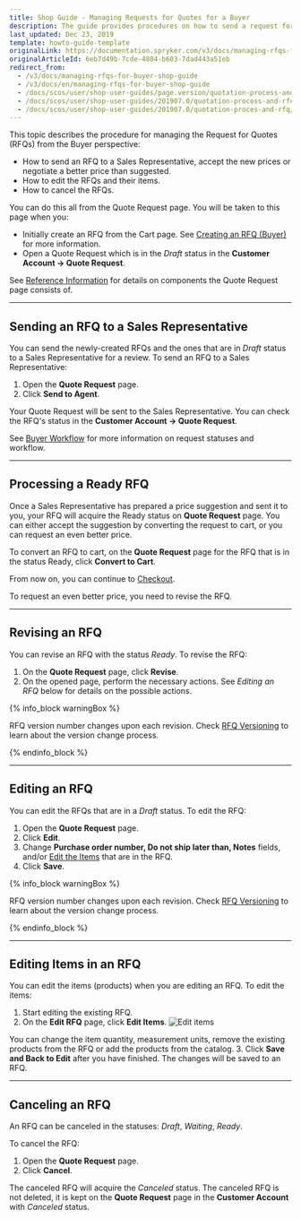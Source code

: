 ```yaml
---
title: Shop Guide - Managing Requests for Quotes for a Buyer
description: The guide provides procedures on how to send a request for quote, negotiate the price, update or cancel an RFQ.
last_updated: Dec 23, 2019
template: howto-guide-template
originalLink: https://documentation.spryker.com/v3/docs/managing-rfqs-for-buyer-shop-guide
originalArticleId: 6eb7d49b-7cde-4884-b603-7dad443a51eb
redirect_from:
  - /v3/docs/managing-rfqs-for-buyer-shop-guide
  - /v3/docs/en/managing-rfqs-for-buyer-shop-guide
  - /docs/scos/user/shop-user-guides/page.version/quotation-process-and-rfq/shop-guide-managing-requests-for-quotes-for-a-buyer.html
  - /docs/scos/user/shop-user-guides/201907.0/quotation-process-and-rfq/shop-guide-managing-requests-for-quotes-for-a-buyer.html
  - /docs/scos/user/shop-user-guides/201907.0/quotation-proces-and-rfq/shop-guide-managing-requests-for-quotes-for-a-buyer.html
---
```


This topic describes the procedure for managing the Request for Quotes (RFQs) from the Buyer perspective:

* How to send an RFQ to a Sales Representative, accept the new prices or negotiate a better price than suggested.
* How to edit the RFQs and their items.
* How to cancel the RFQs.

You can do this all from the Quote Request page. You will be taken to this page when you:

* Initially create an RFQ from the Cart page. See [Creating an RFQ (Buyer)](/docs/scos/user/shop-user-guides/{{page.version}}/quotation-proces-and-rfq/shop-guide-creating-a-request-for-quote.html) for more information.
* Open a Quote Request which is in the *Draft* status in the **Customer Account → Quote Request**.

See [Reference Information](/docs/scos/user/shop-user-guides/{{page.version}}/quotation-proces-and-rfq/shop-guide-request-for-quote-reference-information.html) for details on components the Quote Request page consists of.
***
## Sending an RFQ to a Sales Representative

You can send the newly-created RFQs and the ones that are in *Draft* status to a Sales Representative for a review. To send an RFQ to a Sales Representative:

1. Open the **Quote Request** page.
2. Click **Send to Agent**.

Your Quote Request will be sent to the Sales Representative. You can check the RFQ's status in the **Customer Account -> Quote Request**.

See [Buyer Workflow](/docs/scos/user/shop-user-guides/{{page.version}}/quotation-proces-and-rfq/shop-guide-request-for-quote-reference-information.html) for more information on request statuses and workflow.
***
## Processing a Ready RFQ

Once a Sales Representative has prepared a price suggestion and sent it to you, your RFQ will acquire the Ready status on **Quote Request** page. You can either accept the suggestion by converting the request to cart, or you can request an even better price.

To convert an RFQ to cart, on the **Quote Request** page for the RFQ that is in the status Ready, click **Convert to Cart**.

From now on, you can continue to [Checkout](/docs/scos/user/shop-user-guides/{{page.version}}/shop-guide-checkout/shop-guide-checkout.html).

To request an even better price, you need to revise the RFQ.
***
## Revising an RFQ

You can revise an RFQ with the status *Ready*. To revise the RFQ:

1. On the **Quote Request** page, click **Revise**.
2. On the opened page, perform the necessary actions. See *Editing an RFQ* below for details on the possible actions.

{% info_block warningBox %}

RFQ version number changes upon each revision. Check [RFQ Versioning](/docs/scos/user/features/{{page.version}}/quotation-process-feature-overview.html#rfq-versioning) to learn about the version change process.

{% endinfo_block %}

***
## Editing an RFQ

You can edit the RFQs that are in a *Draft* status. To edit the RFQ:

1. Open the **Quote Request** page.
2. Click **Edit**.
3. Change **Purchase order number, Do not ship later than, Notes** fields, and/or [Edit the Items](/docs/scos/user/features/{{page.version}}/quotation-process-feature-overview.html#quotation-process-and-rfq-on-the-storefront) that are in the RFQ.
4. Click **Save**.

{% info_block warningBox %}

RFQ version number changes upon each revision. Check [RFQ Versioning](/docs/scos/user/features/{{page.version}}/quotation-process-feature-overview.html#rfq-versioning) to learn about the version change process.

{% endinfo_block %}

***
## Editing Items in an RFQ

You can edit the items (products) when you are editing an RFQ. To edit the items:

1. Start editing the existing RFQ.
2. On the **Edit RFQ** page, click **Edit Items**.
![Edit items](https://spryker.s3.eu-central-1.amazonaws.com/docs/User+Guides/Shop+User+Guides/RFQ/Shop+Guide+-+Managing+Requests+for+Quotes+for+a+Buyer/edit-items.png)

You can change the item quantity, measurement units, remove the existing products from the RFQ or add the products from the catalog.
3. Click **Save and Back to Edit** after you have finished. The changes will be saved to an RFQ.
***
## Canceling an RFQ

An RFQ can be canceled in the statuses: *Draft*, *Waiting*, *Ready*.

To cancel the RFQ:

1. Open the **Quote Request** page.
2. Click **Cancel**.

The canceled RFQ will acquire the *Canceled* status. The canceled RFQ is not deleted, it is kept on the **Quote Request** page in the **Customer Account** with *Canceled* status.
